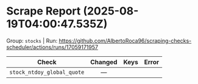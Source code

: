 # Scrape Report (2025-08-19T04:00:47.535Z)

Group: `stocks`  |  Run: https://github.com/AlbertoRoca96/scraping-checks-scheduler/actions/runs/17059171957

| Check | Changed | Keys | Error |
|---|:---:|:--|:--|
| `stock_ntdoy_global_quote` | — |  |  |
